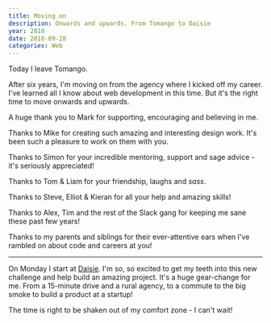 ```yaml
---
title: Moving on
description: Onwards and upwards. From Tomango to Daisie
year: 2018
date: 2018-09-28
categories: Web
---
```


Today I leave Tomango.

After six years, I'm moving on from the agency where I kicked off my career. I've learned all I know about web development in this time. But it's the right time to move onwards and upwards.

A huge thank you to Mark for supporting, encouraging and believing in me.

Thanks to Mike for creating such amazing and interesting design work. It's been such a pleasure to work on them with you.

Thanks to Simon for your incredible mentoring, support and sage advice - it's seriously appreciated!

Thanks to Tom & Liam for your friendship, laughs and _sass_.

Thanks to Steve, Elliot & Kieran for all your help and amazing skills!

Thanks to Alex, Tim and the rest of the Slack gang for keeping me sane these past few years!

Thanks to my parents and siblings for their ever-attentive ears when I've rambled on about code and careers at you!

---

On Monday I start at [Daisie](https://daisie.com). I'm so, so excited to get my teeth into this new challenge and help build an amazing project. It's a huge gear-change for me. From a 15-minute drive and a rural agency, to a commute to the big smoke to build a product at a startup!

The time is right to be shaken out of my comfort zone - I can't wait!
